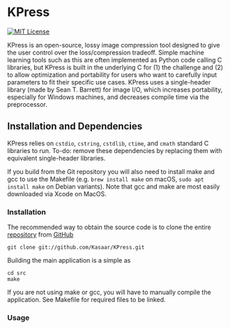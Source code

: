 
KPress
==========

[![MIT License](https://img.shields.io/badge/license-MIT-blue.svg?style=flat)](https://choosealicense.com/licenses/mit/)

KPress is an open-source, lossy image compression tool designed to give
the user control over the loss/compression tradeoff. Simple machine learning
tools such as this are often implemented as Python code calling C libraries,
but KPress is built in the underlying C for (1) the challenge and (2) to allow
optimization and portability for users who want to carefully input parameters
to fit their specific use cases. KPress uses a single-header library (made by
Sean T. Barrett) for image I/O, which increases portability, especially for
Windows machines, and decreases compile time via the preprocessor.

## Installation and Dependencies ##

KPress relies on `cstdio`, `cstring`, `cstdlib`, `ctime`, and `cmath`
standard C libraries to run. To-do: remove these dependencies by
replacing them with equivalent single-header libraries.

If you build from the Git repository you will also need to install make
and gcc to use the Makefile (e.g. `brew install make` on macOS,
`sudo apt install make` on Debian variants). Note that gcc and make
are most easily downloaded via Xcode on MacOS.

### Installation ###

The recommended way to obtain the source code is to clone the entire
[repository](https://github.com/Kasaar/KPress) from
[GitHub](https://github.com)

    git clone git://github.com/Kasaar/KPress.git

Building the main application is a simple as

    cd src
    make

If you are not using make or gcc, you will have to manually compile
the application. See Makefile for required files to be linked.

### Usage ###
